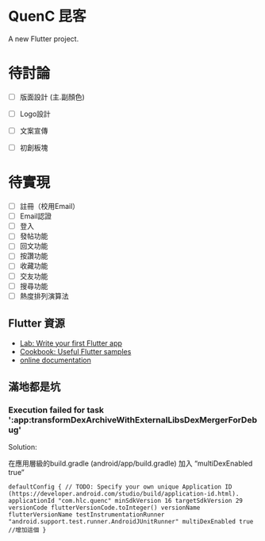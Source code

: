 # QuenC 昆客

A new Flutter project.

# 待討論
- [ ] 版面設計 (主.副顏色) 
- [ ] Logo設計
- [ ] 文案宣傳 
- [ ] 初創板塊


# 待實現
- [ ] 註冊（校用Email）
- [ ] Email認證 
- [ ] 登入 
- [ ] 發帖功能
- [ ] 回文功能
- [ ] 按讚功能
- [ ] 收藏功能
- [ ] 交友功能
- [ ] 搜尋功能
- [ ] 熱度排列演算法

## Flutter 資源

- [Lab: Write your first Flutter app](https://flutter.dev/docs/get-started/codelab)
- [Cookbook: Useful Flutter samples](https://flutter.dev/docs/cookbook)
- [online documentation](https://flutter.dev/docs)




## 滿地都是坑

### Execution failed for task ':app:transformDexArchiveWithExternalLibsDexMergerForDebug'
Solution:


在應用層級的build.gradle (android/app/build.gradle) 加入  “multiDexEnabled true”

`
defaultConfig {
        // TODO: Specify your own unique Application ID (https://developer.android.com/studio/build/application-id.html).
        applicationId "com.hlc.quenc"
        minSdkVersion 16
        targetSdkVersion 29
        versionCode flutterVersionCode.toInteger()
        versionName flutterVersionName
        testInstrumentationRunner "android.support.test.runner.AndroidJUnitRunner"
        multiDexEnabled true //增加這個
    }
`
